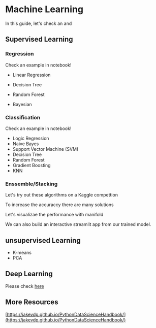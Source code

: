 # Machine Learning

In this guide, let's check an and 

## Supervised Learning

### Regression

Check an example in notebook! 

* Linear Regression

* Decision Tree
* Random Forest
* Bayesian

### Classification

Check an example in notebook!

* Logic Regression
* Naive Bayes
* Support Vector Machine (SVM)
* Decision Tree
* Random Forest
* Gradient Boosting
* KNN


### Enssemble/Stacking

Let's try out these algorithms on a Kaggle compettion

To increase the accuraccy there are many solutions

Let's visualizae the performance with manifold

We can also build an interactive streamlit app from our trained model.

## unsupervised Learning

* K-means
* PCA

## Deep Learning

Please check [here](Deep_Learning.md)


## More Resources

[https://jakevdp.github.io/PythonDataScienceHandbook/](https://jakevdp.github.io/PythonDataScienceHandbook/)







